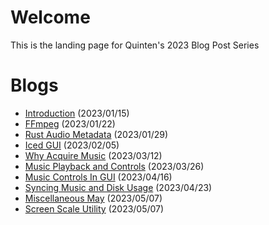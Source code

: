 # Welcome

This is the landing page for Quinten's 2023 Blog Post Series

# Blogs
* [Introduction](/2023/01/15/introducing-my-musiq-player-and-blog-series) (2023/01/15)
* [FFmpeg](/2023/01/22/learning-audio-metadata-with-ffmpeg) (2023/01/22)
* [Rust Audio Metadata](/2023/01/29/parsing-audio-files-with-rust) (2023/01/29)
* [Iced GUI](/2023/02/05/building-a-simple-iced-gui) (2023/02/05)
* [Why Acquire Music](/2023/03/12/why-acquire-music) (2023/03/12)
* [Music Playback and Controls](/2023/03/26/music-playback-and-controls) (2023/03/26)
* [Music Controls In GUI](/2023/04/16/music-controls-in-gui) (2023/04/16)
* [Syncing Music and Disk Usage](/2023/04/23/syncing-music-and-disk-usage) (2023/04/23)
* [Miscellaneous May](/2023/05/07/misc-may) (2023/05/07)
* [Screen Scale Utility](/2023/05/07/screen-scale-utility.md) (2023/05/07)
